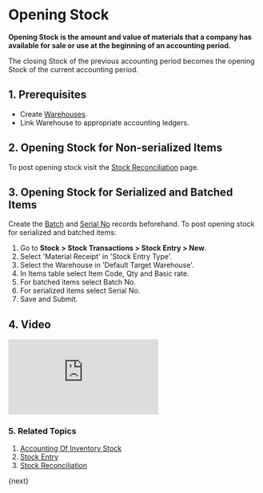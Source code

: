 <!-- add-breadcrumbs -->
# Opening Stock

**Opening Stock is the amount and value of materials that a company has available for sale or use at the beginning of an accounting period.**

The closing Stock of the previous accounting period becomes the opening Stock of the current accounting period.

## 1. Prerequisites

* Create [Warehouses](/docs/v13/user/manual/en/stock/warehouse).
* Link Warehouse to appropriate accounting ledgers.

## 2. Opening Stock for Non-serialized Items

To post opening stock visit the [Stock Reconciliation](/docs/v13/user/manual/en/stock/stock-reconciliation) page.


## 3. Opening Stock for Serialized and Batched Items

Create the [Batch](/docs/v13/user/manual/en/stock/batch) and [Serial No](/docs/v13/user/manual/en/stock/serial-no) records beforehand. To post opening stock for serialized and batched items:

1. Go to **Stock > Stock Transactions > Stock Entry > New**.
1. Select 'Material Receipt' in 'Stock Entry Type'.
1. Select the Warehouse in 'Default Target Warehouse'.
1. In Items table select Item Code, Qty and Basic rate.
1. For batched items select Batch No.
1. For serialized items select Serial No.
1. Save and Submit.

## 4. Video
<div>
    <div class="embed-container">
        <iframe src="https://www.youtube.com/embed/nlHX0ZZ84Lw?end=120" frameborder="0" allow="autoplay; encrypted-media" allowfullscreen>
        </iframe>
    </div>
</div>

### 5. Related Topics
1. [Accounting Of Inventory Stock](/docs/v13/user/manual/en/stock/accounting-of-inventory-stock)
1. [Stock Entry](/docs/v13/user/manual/en/stock/stock-entry)
1. [Stock Reconciliation](/docs/v13/user/manual/en/stock/stock-reconciliation)

{next}
